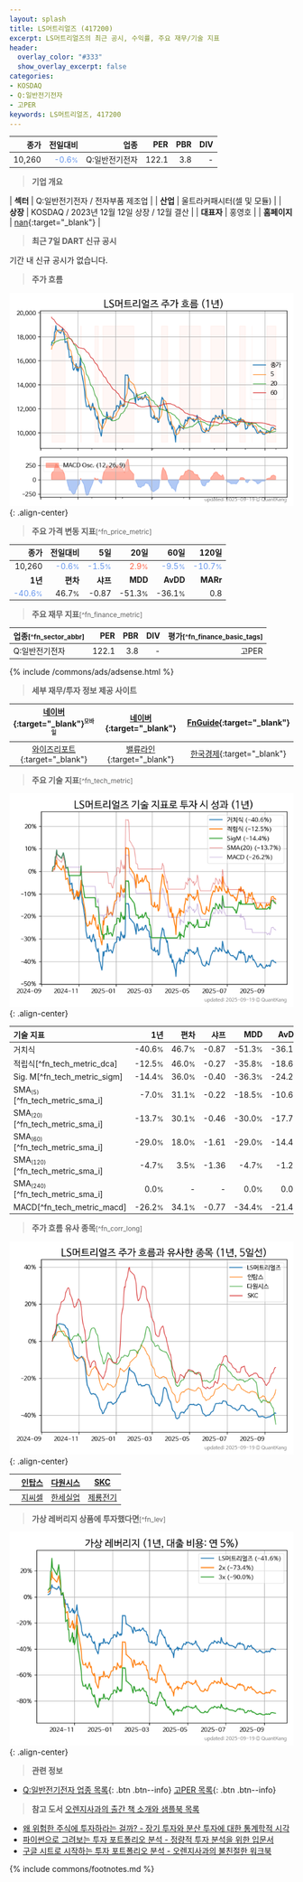 ```yaml
---
layout: splash
title: LS머트리얼즈 (417200)
excerpt: LS머트리얼즈의 최근 공시, 수익률, 주요 재무/기술 지표
header:
  overlay_color: "#333"
  show_overlay_excerpt: false
categories:
- KOSDAQ
- Q:일반전기전자
- 고PER
keywords: LS머트리얼즈, 417200
---
```


| **종가** | **전일대비** | **업종** | **PER** | **PBR** | **DIV** |
| -------: | -----------: | -------: | ------: | ------: | ------: |
| 10,260 | <span style="color: cornflowerblue">-0.6<small>%</small></span> | Q:일반전기전자 | 122.1 | 3.8 | - |

<!-- more -->


> **기업 개요**<a id="company"></a>

| <span style="white-space:nowrap;">**섹터**</span> | Q:일반전기전자 / 전자부품 제조업 |
| <span style="white-space:nowrap;">**산업**</span> | 울트라커패시터(셀 및 모듈) |
| <span style="white-space:nowrap;">**상장**</span> | KOSDAQ / 2023년 12월 12일 상장 / 12월 결산 |
| <span style="white-space:nowrap;">**대표자**</span> | 홍영호 |
| <span style="white-space:nowrap;">**홈페이지**</span> | [nan](nan){:target="_blank"} |


> **최근 7일 DART 신규 공시**<a id="dart"></a>

기간 내 신규 공시가 없습니다.


> **주가 흐름**<a id="price"></a>

![417200](/stock/images/417200.png){: .align-center}


> **주요 가격 변동 지표**<small>[^fn_price_metric]</small>

| **종가** | **전일대비** | **5일** | **20일** | **60일** | **120일** |
| -------: | -----------: | ------: | -------: | -------: | --------: |
| 10,260 | <span style="color: cornflowerblue">-0.6<small>%</small></span> | <span style="color: cornflowerblue">-1.5<small>%</small></span> | <span style="color: tomato">2.9<small>%</small></span> | <span style="color: cornflowerblue">-9.5<small>%</small></span> | <span style="color: cornflowerblue">-10.7<small>%</small></span> |
| **1년** | **편차** | **샤프** | **MDD** | **AvDD** | **MARr** |
| <span style="color: cornflowerblue">-40.6<small>%</small></span> | 46.7<small>%</small> | -0.87 | -51.3<small>%</small> | -36.1<small>%</small> | 0.8 |


> **주요 재무 지표**<small>[^fn_finance_metric]</small>

| **업종**<small>[^fn_sector_abbr]</small> | **PER** | **PBR** | **DIV** | **평가**<small>[^fn_finance_basic_tags]</small> |
| :--------------------------------------- | ------: | ------: | ------: | ----------------------------------------------: |
| Q:일반전기전자 | 122.1 | 3.8 | - | 고PER |



{% include /commons/ads/adsense.html %}

> **세부 재무/투자 정보 제공 사이트**

| [네이버](https://m.stock.naver.com/domestic/stock/417200/finance/summary){:target="_blank"}<sup><small>모바일</small></sup> | [네이버](https://finance.naver.com/item/coinfo.naver?code=417200){:target="_blank"} | [FnGuide](https://comp.fnguide.com/SVO2/ASP/SVD_Invest.asp?gicode=A417200&MenuYn=Y){:target="_blank"} |
| :---: | :---: | :---: |
| [와이즈리포트](https://comp.wisereport.co.kr/company/c1040001.aspx?cmp_cd=417200){:target="_blank"} | [밸류라인](https://www.valueline.co.kr/finance/summary/417200){:target="_blank"} | [한국경제](https://markets.hankyung.com/stock/417200/financial-summary){:target="_blank"} |


> **주요 기술 지표**<small>[^fn_tech_metric]</small>


![417200](/stock/images/417200_tech.png){: .align-center}

| **기술 지표** | **1년** | **편차** | **샤프** | **MDD** | **AvDD** |
| :------------ | ------: | -----------: | -------: | ------: | -------: |
| 거치식 | -40.6<small>%</small> | 46.7<small>%</small> | -0.87 | -51.3<small>%</small> | -36.1<small>%</small> |
| 적립식[^fn_tech_metric_dca] | -12.5<small>%</small> | 46.0<small>%</small> | -0.27 | -35.8<small>%</small> | -18.6<small>%</small> |
| Sig. M[^fn_tech_metric_sigm] | -14.4<small>%</small> | 36.0<small>%</small> | -0.40 | -36.3<small>%</small> | -24.2<small>%</small> |
| SMA<small><sub>(5)</sub></small>[^fn_tech_metric_sma_i] | -7.0<small>%</small> | 31.1<small>%</small> | -0.22 | -18.5<small>%</small> | -10.6<small>%</small> |
| SMA<small><sub>(20)</sub></small>[^fn_tech_metric_sma_i] | -13.7<small>%</small> | 30.1<small>%</small> | -0.46 | -30.0<small>%</small> | -17.7<small>%</small> |
| SMA<small><sub>(60)</sub></small>[^fn_tech_metric_sma_i] | -29.0<small>%</small> | 18.0<small>%</small> | -1.61 | -29.0<small>%</small> | -14.4<small>%</small> |
| SMA<small><sub>(120)</sub></small>[^fn_tech_metric_sma_i] | -4.7<small>%</small> | 3.5<small>%</small> | -1.36 | -4.7<small>%</small> | -1.2<small>%</small> |
| SMA<small><sub>(240)</sub></small>[^fn_tech_metric_sma_i] | 0.0<small>%</small> | - | - | 0.0<small>%</small> | 0.0<small>%</small> |
| MACD[^fn_tech_metric_macd] | -26.2<small>%</small> | 34.1<small>%</small> | -0.77 | -34.4<small>%</small> | -21.4<small>%</small> |


> **주가 흐름 유사 종목**<a id="corr"></a><small>[^fn_corr_long]</small>

![417200](/stock/images/417200_corr.png){: .align-center}

|       | [인탑스](/049070/) | [다원시스](/068240/) | [SKC](/011790/) |
| :---: | :------------------------------------: | :------------------------------------: | :------------------------------------: |
|       | [지씨셀](/144510/) | [한세실업](/105630/) | [제룡전기](/033100/) |


> **가상 레버리지 상품에 투자했다면**<a id="2x"></a><small>[^fn_lev]</small>

![417200](/stock/images/417200_2x.png){: .align-center}


> **관련 정보**

- [Q:일반전기전자 업종 목록](/stats/sector/kosdaq_업종_일반전기전자_종목/){: .btn .btn--info} [고PER 목록](/fn/fn_high_per/){: .btn .btn--info}

> **참고 도서** [오렌지사과의 출간 책 소개와 샘플북 목록](https://kongdori.tistory.com/691)

- [왜 위험한 주식에 투자하라는 걸까? - 장기 투자와 분산 투자에 대한 통계학적 시각](https://kongdori.tistory.com/421)
- [파이썬으로 그려보는 투자 포트폴리오 분석  - 정량적 투자 분석을 위한 입문서](https://kongdori.tistory.com/643)
- [구글 시트로 시작하는 투자 포트폴리오 분석 - 오렌지사과의 불친절한 워크북](https://kongdori.tistory.com/449)


{% include commons/footnotes.md %}